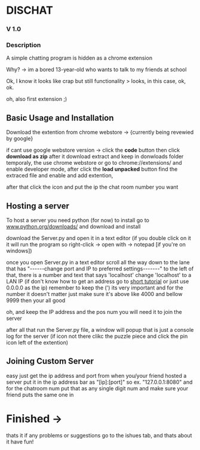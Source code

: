 # DISCHAT

### V 1.0

### Description
A simple chatting program is hidden as a chrome extension

Why? -> im a bored 13-year-old who wants to talk to my friends at school

Ok, I know it looks like crap but still functionality > looks, in this case, ok, ok.

oh, also first extension ;)

## Basic Usage and Installation

Download the extention from chrome webstore -> {currently being revewied by google}

if cant use google webstore version -> click the __code__ button then click __download as zip__ after it download extract and keep in donwloads folder temporaly, the use chrome webstore or go to chrome://extensions/ and enable developer mode, after click the __load unpacked__ button find the extraced file and enable and add extention,

after that click the icon and put the ip the chat room number you want

## Hosting a server

To host a server you need python (for now) to install go to www.python.org/downloads/ and download and install

download the Server.py and open it in a text editor (if you double click on it it will run the program so right-click -> open with -> notepad [if you're on windows])

once you open Server.py in a text editor scroll all the way down to the lane that has "------change port and IP to preferred settings-------" 
to the left of that, there is a number and text that says 'localhost' change 'localhost' to a LAN IP (if don't know how to get an address go to [short tutorial](https://networking.grok.lsu.edu/article.aspx?articleid=14842&printable=y) or just use 0.0.0.0 as the ip) remember to keep the (') its very important
and for the number it doesn't matter just make sure it's above like 4000 and bellow 9999 then your all good

oh, and keep the IP address and the pos num you will need it to join the server

after all that run the Server.py file, a window will popup that is just a console log for the server (if icon not there clikc the puzzle piece and click the pin icon left of the extention)

## Joining Custom Server

easy just get the ip address and port from when you/your friend hosted a server put it in the ip address bar as "[ip]:[port]" so ex. "127.0.0.1:8080"
and for the chatroom num put that as any single digit num and make sure your friend puts the same one in

# Finished ->

thats it if any problems or suggestions go to the ishues tab, and thats about it have fun!


